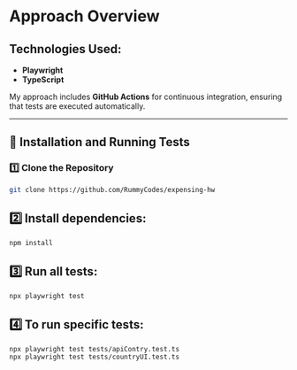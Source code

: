 # Approach Overview  

## Technologies Used:  
- **Playwright**  
- **TypeScript**  

My approach includes **GitHub Actions** for continuous integration, ensuring that tests are executed automatically.  

---

## 📌 Installation and Running Tests  

### 1️⃣ Clone the Repository  
```sh
git clone https://github.com/RummyCodes/expensing-hw
```

## 2️⃣ Install dependencies:
```
npm install
```
## 3️⃣ Run all tests:
```
npx playwright test
```
## 4️⃣ To run specific tests:
```
npx playwright test tests/apiContry.test.ts
npx playwright test tests/countryUI.test.ts
```
